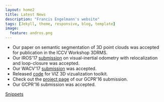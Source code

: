 ```yaml
---
layout: home2
title: Latest News
description: "Francis Engelmann's website"
tags: [Jekyll, theme, responsive, blog, template]
image:
  feature: andros.png
---
```

* Our paper on semantic segmentation of 3D point clouds was accepted for publication in the ICCV Workshop 3DRMS.
* Our IROS'17 [submission](https://arxiv.org/pdf/1702.02175.pdf) on visual-inertial odometry with relocalization and loop-closure was accepted.
* Our WACV'17 [submission](http://www.vision.rwth-aachen.de/publication/00146/) was accepted.
* Released [code](https://github.com/francisengelmann/viz) for VIZ 3D vizualization toolkit.
* Check out the [project page](http://www.vision.rwth-aachen.de/page/shape_priors) of our GCPR'16 submission.
* Our GCPR'16 submission was accepted.


[Snippets](https://github.com/francisengelmann/francisengelmann.github.io/blob/master/snippets.md)
